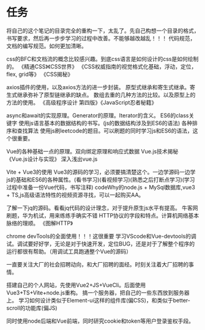 # 任务

将自己的这个笔记的目录完全的重构一下，太乱了。先自己构想一个目录的格式，书写要求，然后再一步步学习的过程中改善。不能够越改越乱！！！
代码规范，文档的编写规范。如何更加清晰。

css的BFC和文档流的概念比较感兴趣。到底css语言是如何设计的css是如何绘制的。
《精通CSS》《CSS世界》
《CSS权威指南的视觉格式化基础，浮动，定位，flex, grid等》
《CSS揭秘》

axios插件的使用，以及axios方法的进一步封装。
原型式继承和寄生式继承。寄生式继承弥补了原型链继承的缺点。
数组去重的几种方法的比较。以及原型上的方法的使用。
《高级程序设计 第四版》《JavaScript忍者秘籍》

async和await的实现原理。Generator的原理。Iterator的含义。
ES6的class关键字
使用js语言基本的数据结构的书写。(js的数据结构涉及到ES6的语法)
各种排序和查找算法
使用js刷leetcode的题目。可以刷题的同时学习js和ES6的语法，这个很重要。

Vue的各种基础一点的原理。双向绑定原理和响应式数据
Vue.js技术揭秘
《Vue.js设计与实现》
深入浅出vue.js

Vite + Vue3的使用
Vue3的源码的学习，必须要搞清楚这个。一边学源码一边学js的基础和ES6的各种属性。(看书学习)(看视频学习)(熟悉之后打断点学习)(学习过程中准备一份Vue代码，书写注释)
codeWhy的node.js + MySql数据库,vue3 + TS,js高级语法特性的视频资源寻找，可以一起购买AA。

了解一下jq的源码。看看jq代码的设计理念，对于提升原生js水平有提高。
牛客网刷题，华为机试，用来练练手确实不错
HTTP协议的字段和特点。计算机网络基本脉络的理顺。
《图解HTTP》

chrome devTools的全面使用！！！这很重要
学习VScode和Vue-devtools的调试。调试要好好学，无论是对于快速开发，定位BUG，还是对于了解整个程序的运行都很有帮助。（用调试工具跑通整个Vue的源码）

一直要关注大厂的社会招聘动向，和大厂招聘的面经。时刻关注着大厂招聘的事情。

搭建自己的个人网站，先使用Vue2+JS+VueCli。后面使用Vue3+TS+Vite+node.js重构。
搞一个服务器，把自己的一些东西放到服务器上。
学习如何设计类似于Element-ui这样的组件库(偏CSS)，和类似于better-scroll的功能库(偏JS)

同时使用node后端和Vue前端，同时研究cookie和token等用户登录鉴权手段。
